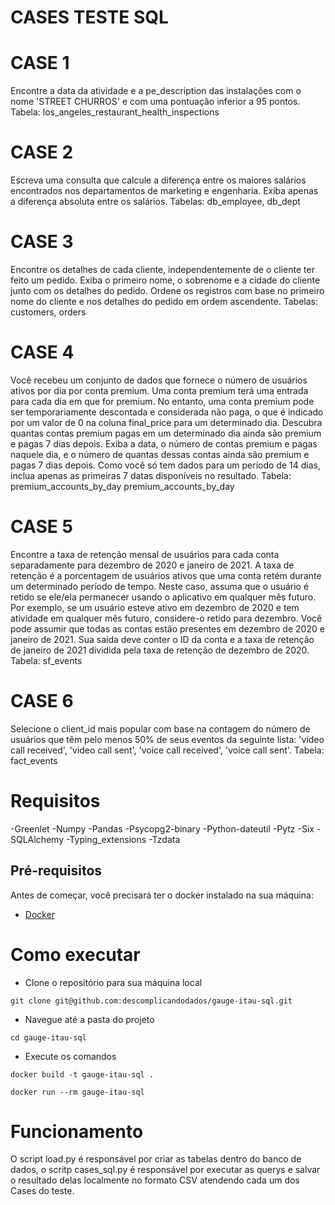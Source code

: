 # CASES TESTE SQL

# CASE 1
Encontre a data da atividade e a pe_description das instalações com o nome 'STREET CHURROS' e com uma pontuação inferior a 95 pontos.
Tabela: los_angeles_restaurant_health_inspections

# CASE 2
Escreva uma consulta que calcule a diferença entre os maiores salários encontrados nos departamentos de marketing e engenharia. Exiba apenas a diferença absoluta entre os salários.
Tabelas: db_employee, db_dept

# CASE 3
Encontre os detalhes de cada cliente, independentemente de o cliente ter feito um pedido. Exiba o primeiro nome, o sobrenome e a cidade do cliente junto com os detalhes do pedido. Ordene os registros com base no primeiro nome do cliente e nos detalhes do pedido em ordem ascendente.
Tabelas: customers, orders

# CASE 4
Você recebeu um conjunto de dados que fornece o número de usuários ativos por dia por conta premium. Uma conta premium terá uma entrada para cada dia em que for premium. No entanto, uma conta premium pode ser temporariamente descontada e considerada não paga, o que é indicado por um valor de 0 na coluna final_price para um determinado dia. Descubra quantas contas premium pagas em um determinado dia ainda são premium e pagas 7 dias depois. Exiba a data, o número de contas premium e pagas naquele dia, e o número de quantas dessas contas ainda são premium e pagas 7 dias depois. Como você só tem dados para um período de 14 dias, inclua apenas as primeiras 7 datas disponíveis no resultado.
Tabela: premium_accounts_by_day
premium_accounts_by_day

# CASE 5
Encontre a taxa de retenção mensal de usuários para cada conta separadamente para dezembro de 2020 e janeiro de 2021. A taxa de retenção é a porcentagem de usuários ativos que uma conta retém durante um determinado período de tempo. Neste caso, assuma que o usuário é retido se ele/ela permanecer usando o aplicativo em qualquer mês futuro. Por exemplo, se um usuário esteve ativo em dezembro de 2020 e tem atividade em qualquer mês futuro, considere-o retido para dezembro. Você pode assumir que todas as contas estão presentes em dezembro de 2020 e janeiro de 2021. Sua saída deve conter o ID da conta e a taxa de retenção de janeiro de 2021 dividida pela taxa de retenção de dezembro de 2020. 
Tabela: sf_events

# CASE 6
Selecione o client_id mais popular com base na contagem do número de usuários que têm pelo menos 50% de seus eventos da seguinte lista: 'video call received', 'video call sent', 'voice call received', 'voice call sent'.
Tabela: fact_events


# Requisitos

-Greenlet
-Numpy
-Pandas
-Psycopg2-binary
-Python-dateutil
-Pytz
-Six
-SQLAlchemy
-Typing_extensions
-Tzdata

## Pré-requisitos

Antes de começar, você precisará ter o docker instalado na sua máquina:

- [Docker](https://docs.docker.com/get-docker/)

# Como executar

- Clone o repositório para sua máquina local
```
git clone git@github.com:descomplicandodados/gauge-itau-sql.git
```
- Navegue até a pasta do projeto
```
cd gauge-itau-sql
```
- Execute os comandos
```
docker build -t gauge-itau-sql .
```

```
docker run --rm gauge-itau-sql
```

# Funcionamento
O script load.py é responsável por criar as tabelas dentro do banco de dados, o scritp cases_sql.py é responsável por executar as querys e salvar o resultado delas localmente no formato CSV atendendo cada um dos Cases do teste.